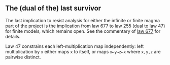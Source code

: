 ## The (dual of the) last survivor

The last implication to resist analysis for either the infinite or finite magma part of the project is the implication from law 677 to law 255 (dual to law 47) for finite models, which remains open.  See the commentary of [law 677](https://teorth.github.io/equational_theories/implications/?677&finite) for details.

Law 47 constrains each left-multiplication map independently: left multiplication by `x` either maps `x` to itself, or maps `x↦y↦z↦x` where `x,y,z` are pairwise distinct.
